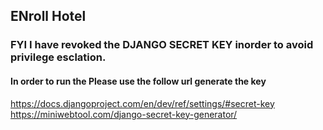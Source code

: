 ## ENroll Hotel 

### FYI I have revoked the DJANGO SECRET KEY inorder to avoid privilege esclation. 

#### In order to run the Please use the follow url generate the key 

https://docs.djangoproject.com/en/dev/ref/settings/#secret-key
https://miniwebtool.com/django-secret-key-generator/